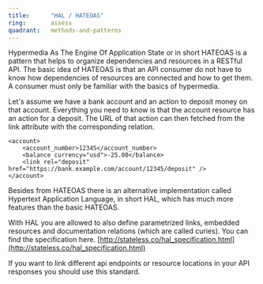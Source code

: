 ```yaml
---
title:      "HAL / HATEOAS"
ring:       assess
quadrant:   methods-and-patterns
---
```


Hypermedia As The Engine Of Application State or in short HATEOAS is a pattern that helps to organize dependencies and resources in a RESTful API. The basic idea of HATEOAS is that an API consumer do not have to know how dependencies of resources are connected and how to get them. A consumer must only be familiar with the basics of hypermedia.

Let's assume we have a bank account and an action to deposit money on that account. Everything you need to know is that the account resource has an action for a deposit. The URL of that action can then fetched from the link attribute with the corresponding relation.

```
<account>
    <account_number>12345</account_number>
    <balance currency="usd">-25.00</balance>
    <link rel="deposit" href="https://bank.example.com/account/12345/deposit" />
</account>
```

Besides from HATEOAS there is an alternative implementation called Hypertext Application Language, in short HAL, which has much more features than the basic HATEOAS.

With HAL you are allowed to also define parametrized links, embedded resources and documentation relations (which are called curies). You can find the specification here.
[http://stateless.co/hal_specification.html](http://stateless.co/hal_specification.html)

If you want to link different api endpoints or resource locations in your API responses you should use this standard.